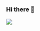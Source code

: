 ### Hi there 👋

<img style="align-center" src="https://github-readme-stats.lostgirljourney.vercel.app/api/top-langs/?username=parth-commits&layout=compact&show_icons=true&theme=dracula&title_color=CDE545&count_private=true&icon_color=CDE545">
<!--
**vraspar/vraspar** is a ✨ _special_ ✨ repository because its `README.md` (this file) appears on your GitHub profile.

Here are some ideas to get you started:

- 🔭 I’m currently working on ...
- 🌱 I’m currently learning ...
- 👯 I’m looking to collaborate on ...
- 🤔 I’m looking for help with ...
- 💬 Ask me about ...
- 📫 How to reach me: ...
- 😄 Pronouns: ...
- ⚡ Fun fact: ...
-->
